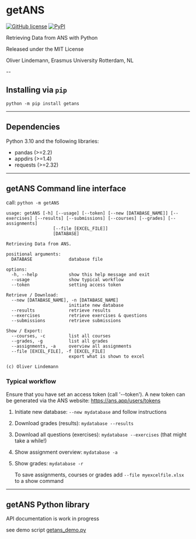 # getANS

[![GitHub license](https://img.shields.io/github/license/essb-mt-section/getANS)](https://github.com/lindemann09/PyNSN/blob/master/LICENSE)
[![PyPI](https://img.shields.io/pypi/v/pynsn?style=flat)](https://pypi.org/project/getANS/)


Retrieving Data from ANS with Python

Released under the MIT License

Oliver Lindemann, Erasmus University Rotterdam, NL

-- 

## Installing via `pip`

```
python -m pip install getans
```

---

## Dependencies

Python 3.10 and the following libraries:
* pandas (>=2.2)
* appdirs (>=1.4)
* requests (>=2.32)

---

## getANS Command line interface

call: `python -m getANS`

```
usage: getANS [-h] [--usage] [--token] [--new [DATABASE_NAME]] [--exercises] [--results] [--submissions] [--courses] [--grades] [--assignments]
                  [--file [EXCEL_FILE]]
                  [DATABASE]

Retrieving Data from ANS.

positional arguments:
  DATABASE              database file

options:
  -h, --help            show this help message and exit
  --usage               show typical workflow
  --token               setting access token

Retrieve / Download:
  --new [DATABASE_NAME], -n [DATABASE_NAME]
                        initiate new database
  --results             retrieve results
  --exercises           retrieve exercises & questions
  --submissions         retrieve submissions

Show / Export:
  --courses, -c         list all courses
  --grades, -g          list all grades
  --assignments, -a     overview all assignments
  --file [EXCEL_FILE], -f [EXCEL_FILE]
                        export what is shown to excel

(c) Oliver Lindemann
```

### Typical workflow

Ensure that you have set an access token (call '--token'). A new token can be generated via the ANS website:
https://ans.app/users/tokens


1) Initiate new database:
        `--new mydatabase` and follow instructions
2) Download grades  (results):
        `mydatabase --results`
3) Download all questions (exercises):
        `mydatabase --exercises` (that might take a while!)
4) Show assignment overview:
        `mydatabase -a`
5) Show grades:
        `mydatabase -r`

   To save assignments, courses or grades add `--file myexcelfile.xlsx`
   to a show command

---

## getANS Python library

API documentation is work in progress

see demo script [getans_demo.py](getans_demo.py)
